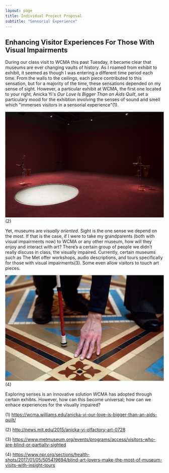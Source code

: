 ```yaml
---
layout: page
title: Individual Project Proposal  
subtitle: "Sensorial Experience"    
---
```


## Enhancing Visitor Experiences For Those With Visual Impairments 

During our class visit to WCMA this past Tuesday, it became clear that museums are ever changing vaults of history. As I roamed from exhibit to exhibit, it seemed as though I was entering a different time period each time. From the walls to the ceilings, each piece contributed to this sensation, but for a majority of the time, these sensations depended on my sense of sight. However, a particular exhibit at WCMA, the first one located to your right, Anicka Yi's _Our Love Is Bigger Than an Aids Quilt_, set a particulary mood for the exhibtion involving the senses of sound and smell which "immerses visitors in a sensorial experience"(1).    

![pic2](/img/pic2.jpg)
(2)  

Yet, museums are _visually oriented_. Sight is the one sense we depend on the most. If that is the case, if I were to take my grandparents (both with visual impairments now) to WCMA or any other museum, how will they enjoy and interact with art? There’s a certain group of people we didn’t really discuss in class, the visually impaired. Currently, certain museums such as The Met offer workshops, audio descriptions, and tours specifically for those with visual impairments(3). Some even allow visitors to touch art pieces. 

![pic1](img/pic1.jpg) 
(4)


Exploring senses is an innovative solution WCMA has adopted through certain exhibts. However, how can this become universal; how can we enhace experiences for the visually impaired? 

(1) https://wcma.williams.edu/anicka-yi-our-love-is-bigger-than-an-aids-quilt/

(2) http://news.mit.edu/2015/anicka-yi-olfactory-art-0728

(3) https://www.metmuseum.org/events/programs/access/visitors-who-are-blind-or-partially-sighted

(4) https://www.npr.org/sections/health-shots/2017/01/05/505419694/blind-art-lovers-make-the-most-of-museum-visits-with-insight-tours
